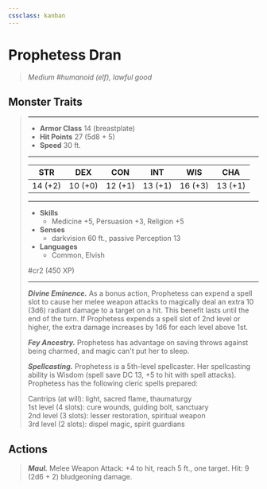 ```yaml
---
cssclass: kanban
---
```


# Prophetess Dran
>*Medium #humanoid (elf), lawful good*
## Monster Traits
>___
>- **Armor Class** 14 (breastplate)
>- **Hit Points** 27 (5d8 + 5)
>- **Speed** 30 ft.
>___
>|STR|DEX|CON|INT|WIS|CHA|
>|:---:|:---:|:---:|:---:|:---:|:---:|
>|14 (+2)|10 (+0)|12 (+1)|13 (+1)|16 (+3)|13 (+1)|
>___
>- **Skills**
>	 - Medicine +5, Persuasion +3, Religion +5
>- **Senses**
>	 - darkvision 60 ft., passive Perception 13
>- **Languages**
>	 - Common, Elvish
>
> #cr2 (450 XP)
>___
>***Divine Eminence.*** As a bonus action, Prophetess can expend a spell slot to cause her melee weapon attacks to magically deal an extra 10 (3d6) radiant damage to a target on a hit. This benefit lasts until the end of the turn. If Prophetess expends a spell slot of 2nd level or higher, the extra damage increases by 1d6 for each level above 1st.  
>
>***Fey Ancestry.*** Prophetess has advantage on saving throws against being charmed, and magic can't put her to sleep.  
>
>***Spellcasting.*** Prophetess is a 5th-level spellcaster. Her spellcasting ability is Wisdom (spell save DC 13, +5 to hit with spell attacks). Prophetess has the following cleric spells prepared:  
>
>Cantrips (at will): light, sacred flame, thaumaturgy  
>1st level (4 slots): cure wounds, guiding bolt, sanctuary  
>2nd level (3 slots): lesser restoration, spiritual weapon  
>3rd level (2 slots): dispel magic, spirit guardians  
>
## Actions
>***Maul.*** Melee Weapon Attack: +4 to hit, reach 5 ft., one target. Hit: 9 (2d6 + 2) bludgeoning damage.